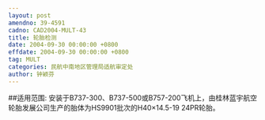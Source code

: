 ```yaml
---
layout: post
amendno: 39-4591
cadno: CAD2004-MULT-43
title: 轮胎检测
date: 2004-09-30 00:00:00 +0800
effdate: 2004-09-30 00:00:00 +0800
tag: MULT
categories: 民航中南地区管理局适航审定处
author: 钟颖芬
---
```


##适用范围:
安装于B737-300、B737-500或B757-200飞机上，由桂林蓝宇航空轮胎发展公司生产的胎体为HS9901批次的H40×14.5-19 24PR轮胎。

